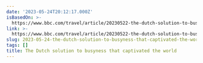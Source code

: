 ```yaml
---
date: '2023-05-24T20:12:17.000Z'
isBasedOn: >-
  https://www.bbc.com/travel/article/20230522-the-dutch-solution-to-busyness-that-captivated-the-world?utm_source=pocket-newtab
link: >-
  https://www.bbc.com/travel/article/20230522-the-dutch-solution-to-busyness-that-captivated-the-world?utm_source=pocket-newtab
slug: 2023-05-24-the-dutch-solution-to-busyness-that-captivated-the-world
tags: []
title: The Dutch solution to busyness that captivated the world
---
```


